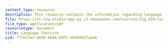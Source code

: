 ```yaml
---
content_type: resource
description: This resource contains the information regarding language exercise.
file: https://ol-ocw-studio-app-qa.s3.amazonaws.com/courses/21g-019-communicating-across-cultures-spring-2005/777e53a3d03008d66975e84895d7abb6_MIT21G_019S05_lang_exe.pdf
file_type: application/pdf
resourcetype: Document
title: Language Exercise
uid: 777e53a3-d030-08d6-6975-e84895d7abb6
---
```

